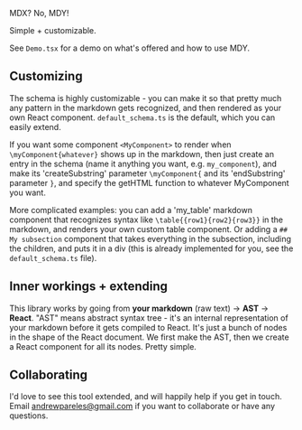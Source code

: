 MDX? No, MDY!

Simple + customizable.

See `Demo.tsx` for a demo on what's offered and how to use MDY.


## Customizing

The schema is highly customizable - you can make it so that pretty much any pattern in the markdown gets recognized, and then rendered as your own React component. `default_schema.ts` is the default, which you can easily extend.

If you want some component `<MyComponent>` to render when `\myComponent{whatever}` shows up in the markdown, then just create an entry in the schema (name it anything you want, e.g. `my_component`), and make its 'createSubstring' parameter `\myComponent{` and its 'endSubstring' parameter `}`, and specify the getHTML function to whatever MyComponent you want.

More complicated examples: you can add a 'my_table' markdown component that recognizes syntax like `\table{{row1}{row2}{row3}}` in the markdown, and renders your own custom table component. Or adding a `## My subsection` component that takes everything in the subsection, including the children, and puts it in a div (this is already implemented for you, see the `default_schema.ts` file).


## Inner workings + extending

This library works by going from **your markdown** (raw text) -> **AST** -> **React**. "AST" means abstract syntax tree - it's an internal representation of your markdown before it gets compiled to React. It's just a bunch of nodes in the shape of the React document. We first make the AST, then we create a React component for all its nodes. Pretty simple.




## Collaborating

I'd love to see this tool extended, and will happily help if you get in touch. Email andrewpareles@gmail.com if you want to collaborate or have any questions. 
